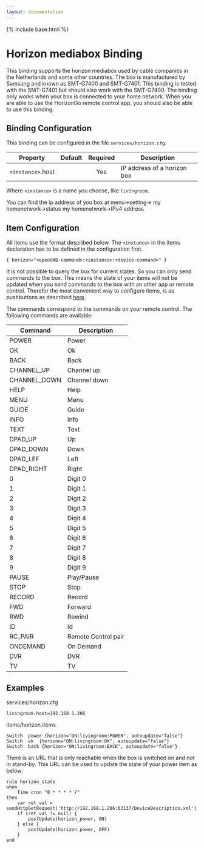 ```yaml
---
layout: documentation
---
```


{% include base.html %}

# Horizon mediabox Binding

This binding supports the horizon mediabox used by cable companies in the Netherlands and some other countries. The box is manufactured by Samsung and known as SMT-G7400 and SMT-G7401. This binding is tested with the SMT-G7401 but should also work with the SMT-G7400. The binding only works when your box is connected to your home network. When you are able to use the HorizonGo remote control app, you should also be able to use this binding.

## Binding Configuration

This binding can be configured in the file `services/horizon.cfg`.

| Property | Default | Required | Description |
|----------|---------|:--------:|-------------|
| `<instance>`.host | | Yes     | IP address of a horizon box |

Where `<instance>` is a name you choose, like `livingroom`.
 
You can find the ip address of you box at menu->setting-> my homenetwork->status my homenetwork->IPv4 address

## Item Configuration

All items use the format described below. The `<instance>` in the items declaration has to be defined in the configuration first.

```
{ horizon="<openHAB-command>:<instance>:<device-command>" }
```

It is not possible to query the box for current states. So you can only send commands to the box. This means the state of your items will not be updated when you send commands to the box with an other app or remote control. Therefor the most convenient way to configure items, is as pushbuttons as described [here](https://github.com/openhab/openhab1-addons/wiki/Samples-Item-Definitions#how-to-configure-a-switch-to-be-a-pushbutton).

The commands correspond to the commands on your remote control. The following commands are available:

| Command | Description |
|---------|-------------| 
| POWER | Power |
| OK | Ok |
| BACK | Back |
| CHANNEL_UP | Channel up |
| CHANNEL_DOWN | Channel down |
| HELP | Help |
| MENU | Menu |
| GUIDE | Guide |
| INFO | Info |
| TEXT | Text |
| DPAD_UP | Up |
| DPAD_DOWN | Down |
| DPAD_LEF | Left |
| DPAD_RIGHT | Right |
| 0 | Digit 0 |
| 1 | Digit 1 |
| 2 | Digit 2 |
| 3 | Digit 3 |
| 4 | Digit 4 |
| 5 | Digit 5 |
| 6 | Digit 6 |
| 7 | Digit 7 |
| 8 | Digit 8 |
| 9 | Digit 9 |
| PAUSE | Play/Pause |
| STOP | Stop |
| RECORD | Record |
| FWD | Forward |
| RWD | Rewind |
| ID | Id |
| RC_PAIR | Remote Control pair |
| ONDEMAND | On Demand |
| DVR | DVR |
| TV | TV |

## Examples

services/horizon.cfg

```
livingroom.host=192.168.1.206
```

items/horizon.items

```
Switch  power {horizon="ON:livingroom:POWER", autoupdate="false"}
Switch  ok  {horizon="ON:livingroom:OK", autoupdate="false"}
Switch  back {horizon="ON:livingroom:BACK", autoupdate="false"}
```

There is an URL that is only reachable when the box is switched on and not in stand-by. This URL can be used to update the state of your power item as below:

```
rule horizon_state
when  
	Time cron "0 * * * * ?"
then
	var ret_val = sendHttpGetRequest('http://192.168.1.206:62137/DeviceDescription.xml')
	if (ret_val != null) {
		postUpdate(horizon_power, ON)
	} else {
		postUpdate(horizon_power, OFF)
	}
end
```
